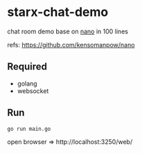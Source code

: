 # starx-chat-demo
chat room demo base on [nano](https://github.com/kensomanpow/nano) in 100 lines

refs: https://github.com/kensomanpow/nano

## Required
- golang
- websocket

## Run
```
go run main.go
```

open browser => http://localhost:3250/web/